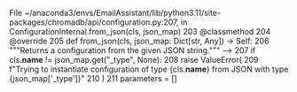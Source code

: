 File ~/anaconda3/envs/EmailAssistant/lib/python3.11/site-packages/chromadb/api/configuration.py:207, in ConfigurationInternal.from_json(cls, json_map)
    203 @classmethod
    204 @override
    205 def from_json(cls, json_map: Dict[str, Any]) -> Self:
    206     """Returns a configuration from the given JSON string."""
--> 207     if cls.__name__ != json_map.get("_type", None):
    208         raise ValueError(
    209             f"Trying to instantiate configuration of type {cls.__name__} from JSON with type {json_map['_type']}"
    210         )
    211     parameters = []
